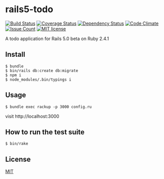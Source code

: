 # rails5-todo

[![Build Status](https://travis-ci.org/cncgl/rails5-todo.svg?branch=master)](https://travis-ci.org/cncgl/rails5-todo)
[![Coverage Status](https://coveralls.io/repos/cncgl/rails5-todo/badge.svg?branch=master&service=github)](https://coveralls.io/github/cncgl/rails5-todo?branch=master)
[![Dependency Status](https://gemnasium.com/cncgl/rails5-todo.svg)](https://gemnasium.com/cncgl/rails5-todo)
[![Code Climate](https://codeclimate.com/github/cncgl/rails5-todo/badges/gpa.svg)](https://codeclimate.com/github/cncgl/rails5-todo)
[![Issue Count](https://codeclimate.com/github/cncgl/rails5-todo/badges/issue_count.svg)](https://codeclimate.com/github/cncgl/rails5-todo)
[![MIT license](http://img.shields.io/badge/license-MIT-brightgreen.svg)](LICENSE)

A todo application for Rails 5.0 beta on Ruby 2.4.1

## Install

```
$ bundle
$ bin/rails db:create db:migrate
$ npm i
$ node_modules/.bin/typings i
```

## Usage

```
$ bundle exec rackup -p 3000 config.ru
```
visit http://localhost:3000

## How to run the test suite

```
$ bin/rake
```

## License

[MIT](LICENSE)
